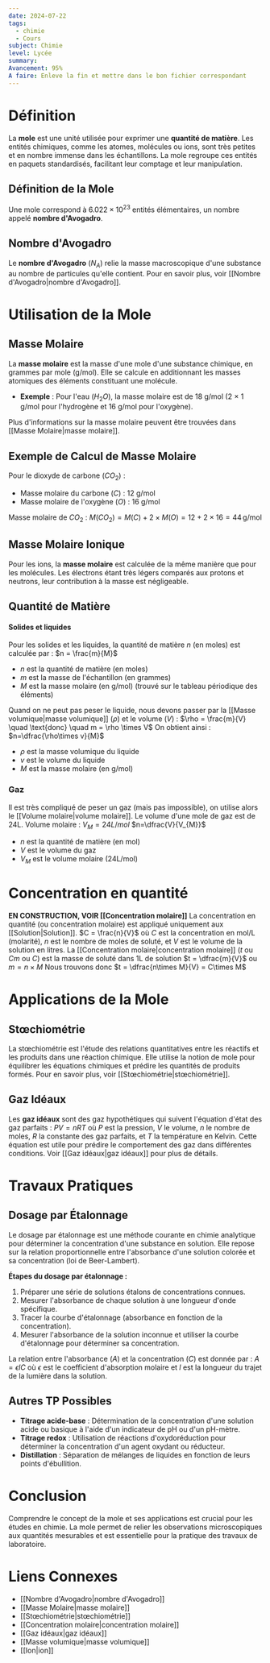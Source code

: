 ```yaml
---
date: 2024-07-22
tags:
  - chimie
  - Cours
subject: Chimie
level: Lycée
summary: 
Avancement: 95%
A faire: Enleve la fin et mettre dans le bon fichier correspondant
---
```

# Définition
La **mole** est une unité utilisée pour exprimer une **quantité de matière**. Les entités chimiques, comme les atomes, molécules ou ions, sont très petites et en nombre immense dans les échantillons. La mole regroupe ces entités en paquets standardisés, facilitant leur comptage et leur manipulation.

## Définition de la Mole
Une mole correspond à $6.022 \times 10^{23}$ entités élémentaires, un nombre appelé **nombre d'Avogadro**.

## Nombre d'Avogadro
Le **nombre d'Avogadro** ($N_A$) relie la masse macroscopique d'une substance au nombre de particules qu'elle contient. Pour en savoir plus, voir [[Nombre d'Avogadro|nombre d'Avogadro]].

# Utilisation de la Mole

## Masse Molaire
La **masse molaire** est la masse d'une mole d'une substance chimique, en grammes par mole (g/mol). Elle se calcule en additionnant les masses atomiques des éléments constituant une molécule.

- **Exemple** : Pour l'eau ($H_2O$), la masse molaire est de 18 g/mol (2 × 1 g/mol pour l'hydrogène et 16 g/mol pour l'oxygène).

Plus d'informations sur la masse molaire peuvent être trouvées dans [[Masse Molaire|masse molaire]].

## Exemple de Calcul de Masse Molaire
Pour le dioxyde de carbone ($CO_2$) :
- Masse molaire du carbone ($C$) : 12 g/mol
- Masse molaire de l'oxygène ($O$) : 16 g/mol

Masse molaire de $CO_2$ :
$M(CO_2) = M(C) + 2 \times M(O) = 12 + 2 \times 16 = 44 \, \text{g/mol}$

## Masse Molaire Ionique
Pour les ions, la **masse molaire** est calculée de la même manière que pour les molécules. Les électrons étant très légers comparés aux protons et neutrons, leur contribution à la masse est négligeable.

## Quantité de Matière
#### Solides et liquides
Pour les solides et les liquides, la quantité de matière $n$ (en moles) est calculée par :
$n = \frac{m}{M}$
- $n$ est la quantité de matière (en moles)
- $m$ est la masse de l'échantillon (en grammes)
- $M$ est la masse molaire (en g/mol) (trouvé sur le tableau périodique des éléments)

Quand on ne peut pas peser le liquide, nous devons passer par la [[Masse volumique|masse volumique]] ($\rho$) et le volume ($V$) :
$\rho = \frac{m}{V} \quad \text{donc} \quad m = \rho \times V$
On obtient ainsi : $n=\dfrac{\rho\times v}{M}$
- $\rho$ est la masse volumique du liquide
- $v$ est le volume du liquide
- $M$ est la masse molaire (en g/mol)

### Gaz
Il est très compliqué de peser un gaz (mais pas impossible), on utilise alors le [[Volume molaire|volume molaire]].
Le volume d'une mole de gaz est de 24L.
Volume molaire : $V_{M} = 24 L/mol$
$n=\dfrac{V}{V_{M}}$
- $n$ est la quantité de matière (en mol)
- $V$ est le volume du gaz
- $V_{M}$ est le volume molaire (24L/mol)

# Concentration en quantité
**EN CONSTRUCTION, VOIR [[Concentration molaire]]**
La concentration en quantité (ou concentration molaire) est appliqué uniquement aux [[Solution|Solution]].
   $C = \frac{n}{V}$
   où $C$ est la concentration en mol/L (molarité), $n$ est le nombre de moles de soluté, et $V$ est le volume de la solution en litres.
La [[Concentration molaire|concentration molaire]] ($t$ ou $Cm$ ou $C$) est la masse de soluté dans 1L de solution
$t = \dfrac{m}{V}$ ou $m =n\times M$
Nous trouvons donc $t = \dfrac{n\times M}{V} = C\times M$
# Applications de la Mole

## Stœchiométrie
La stœchiométrie est l'étude des relations quantitatives entre les réactifs et les produits dans une réaction chimique. Elle utilise la notion de mole pour équilibrer les équations chimiques et prédire les quantités de produits formés. Pour en savoir plus, voir [[Stœchiométrie|stœchiométrie]].

## Gaz Idéaux
Les **gaz idéaux** sont des gaz hypothétiques qui suivent l'équation d'état des gaz parfaits :
$PV = nRT$
où $P$ est la pression, $V$ le volume, $n$ le nombre de moles, $R$ la constante des gaz parfaits, et $T$ la température en Kelvin. Cette équation est utile pour prédire le comportement des gaz dans différentes conditions. Voir [[Gaz idéaux|gaz idéaux]] pour plus de détails.

# Travaux Pratiques

## Dosage par Étalonnage
Le dosage par étalonnage est une méthode courante en chimie analytique pour déterminer la concentration d'une substance en solution. Elle repose sur la relation proportionnelle entre l'absorbance d'une solution colorée et sa concentration (loi de Beer-Lambert).

**Étapes du dosage par étalonnage :**
1. Préparer une série de solutions étalons de concentrations connues.
2. Mesurer l'absorbance de chaque solution à une longueur d'onde spécifique.
3. Tracer la courbe d'étalonnage (absorbance en fonction de la concentration).
4. Mesurer l'absorbance de la solution inconnue et utiliser la courbe d'étalonnage pour déterminer sa concentration.

La relation entre l'absorbance ($A$) et la concentration ($C$) est donnée par :
$A = \epsilon l C$
où $\epsilon$ est le coefficient d'absorption molaire et $l$ est la longueur du trajet de la lumière dans la solution.

## Autres TP Possibles
- **Titrage acide-base** : Détermination de la concentration d'une solution acide ou basique à l'aide d'un indicateur de pH ou d'un pH-mètre.
- **Titrage redox** : Utilisation de réactions d'oxydoréduction pour déterminer la concentration d'un agent oxydant ou réducteur.
- **Distillation** : Séparation de mélanges de liquides en fonction de leurs points d'ébullition.

# Conclusion
Comprendre le concept de la mole et ses applications est crucial pour les études en chimie. La mole permet de relier les observations microscopiques aux quantités mesurables et est essentielle pour la pratique des travaux de laboratoire.

# Liens Connexes
- [[Nombre d'Avogadro|nombre d'Avogadro]]
- [[Masse Molaire|masse molaire]]
- [[Stœchiométrie|stœchiométrie]]
- [[Concentration molaire|concentration molaire]]
- [[Gaz idéaux|gaz idéaux]]
- [[Masse volumique|masse volumique]]
- [[Ion|ion]]